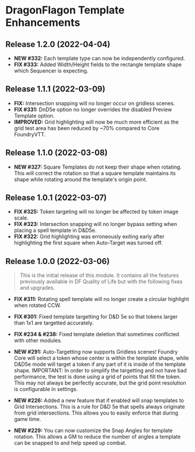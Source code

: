 # DragonFlagon Template Enhancements

## Release 1.2.0 (2022-04-04)
- **NEW #332:** Each template type can now be independently configured.
- **FIX #333:** Added Width/Height fields to the rectangle template shape which Sequencer is expecting.

## Release 1.1.1 (2022-03-09)
- **FIX:** Intersection snapping will no longer occur on gridless scenes.
- **FIX #331:** DnD5e option no longer overrides the disabled Preview Template option.
- **IMPROVED:** Grid highlighting will now be much more efficient as the grid test area has been reduced by ~70% compared to Core FoundryVTT.

## Release 1.1.0 (2022-03-08)
- **NEW #327:** Square Templates do not keep their shape when rotating. This will correct the rotation so that a square template maintains its shape while rotating around the template's origin point.

## Release 1.0.1 (2022-03-07)
- **FIX #325:** Token targeting will no longer be affected by token image scale.
- **FIX #323:** Intersection snapping will no longer bypass setting when placing a spell template in D&D5e.
- **FIX #322:** Grid highlighting was erroneously exiting early after highlighting the first square when Auto-Target was turned off.

## Release 1.0.0 (2022-03-06)

> This is the initial release of this module. It contains all the features previously available in DF Quality of Life but with the following fixes and upgrades.

- **FIX #311:** Rotating spell template will no longer create a circular highlight when rotated CCW.
- **FIX #301:** Fixed template targetting for D&D 5e so that tokens larger than 1x1 are targetted accurately.
- **FIX #234 & #238:** Fixed template deletion that sometimes conflicted with other modules.

- **NEW #291:** Auto-Targetting now supports Gridless scenes! Foundry Core will select a token whose center is within the template shape, while D&D5e mode will target a token if any part of it is inside of the template shape. IMPORTANT: In order to simplify the targetting and not have bad performance, the test is done using a grid of points that fill the token. This may not always be perfectly accurate, but the grid point resolution is configurable in settings.
- **NEW #226:** Added a new feature that if enabled will snap templates to Grid Intersections. This is a rule for D&D 5e that spells always originate from grid intersections. This allows you to easily enforce that during game time.
- **NEW #229:** You can now customize the Snap Angles for template rotation. This allows a GM to reduce the number of angles a template can be snapped to and help speed up combat.
